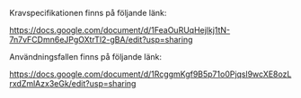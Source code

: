 Kravspecifikationen finns på följande länk:

https://docs.google.com/document/d/1FeaOuRUqHejlkj1tN-7n7vFCDmn6eJPgOXtrTl2-gBA/edit?usp=sharing

Användningsfallen finns på följande länk:

https://docs.google.com/document/d/1RcggmKgf9B5p71o0Pjqsl9wcXE8ozLrxdZmlAzx3eGk/edit?usp=sharing
